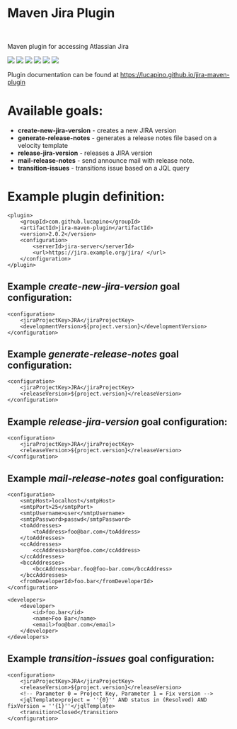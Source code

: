 <h1>Maven Jira Plugin</h1><br>

Maven plugin for accessing Atlassian Jira

[![][Build Status img]][Build Status]
[![][Coverage Status img]][Coverage Status]
[![][Dependency Status img]][Dependency Status]
[![][license img]][license]
[![][Maven Central img]][Maven Central]
[![][Javadocs img]][Javadocs]

Plugin documentation can be found at https://lucapino.github.io/jira-maven-plugin

Available goals:
================
* **create-new-jira-version** - creates a new JIRA version
* **generate-release-notes** - generates a release notes file based on a velocity template
* **release-jira-version** - releases a JIRA version
* **mail-release-notes** -  send announce mail with release note.
* **transition-issues** - transitions issue based on a JQL query 

Example plugin definition:
==========================
    <plugin>
        <groupId>com.github.lucapino</groupId>
        <artifactId>jira-maven-plugin</artifactId>
        <version>2.0.2</version>
        <configuration>
            <serverId>jira-server</serverId>
            <url>https://jira.example.org/jira/ </url>
        </configuration>
    </plugin>

Example _create-new-jira-version_ goal configuration:
-------------------------------------
    <configuration>
        <jiraProjectKey>JRA</jiraProjectKey>
        <developmentVersion>${project.version}</developmentVersion>
    </configuration>

Example _generate-release-notes_ goal configuration:
------------------------------------------
    <configuration>
        <jiraProjectKey>JRA</jiraProjectKey>
        <releaseVersion>${project.version}</releaseVersion>
    </configuration>

Example _release-jira-version_ goal configuration:
----------------------------------------
    <configuration>
        <jiraProjectKey>JRA</jiraProjectKey>
        <releaseVersion>${project.version}</releaseVersion>
    </configuration>

Example _mail-release-notes_ goal configuration:
----------------------------------------
    <configuration>
        <smtpHost>localhost</smtpHost>
        <smtpPort>25</smtpPort>
        <smtpUsername>user</smtpUsername>
        <smtpPassword>passwd</smtpPassword>
        <toAddresses>
            <toAddress>foo@bar.com</toAddress>
        </toAddresses>
        <ccAddresses>
            <ccAddress>bar@foo.com</ccAddress>
        </ccAddresses>
        <bccAddresses>
            <bccAddress>bar.foo@foo-bar.com</bccAddress>
        </bccAddresses>
        <fromDeveloperId>foo.bar</fromDeveloperId>
    </configuration>

    <developers>
        <developer>
            <id>foo.bar</id>
            <name>Foo Bar</name>
            <email>foo@bar.com</email>
        </developer>
    </developers>

Example _transition-issues_ goal configuration:
-------------------------------------------
    <configuration>
        <jiraProjectKey>JRA</jiraProjectKey>
        <releaseVersion>${project.version}</releaseVersion>
        <!-- Parameter 0 = Project Key, Parameter 1 = Fix version -->
        <jqlTemplate>project = ''{0}'' AND status in (Resolved) AND fixVersion = ''{1}''</jqlTemplate>
        <transition>Closed</transition>
    </configuration>

[Build Status]:https://travis-ci.org/lucapino/jira-maven-plugin
[Build Status img]:https://travis-ci.org/lucapino/jira-maven-plugin.svg?branch=master

[Coverage Status]:https://codecov.io/gh/lucapino/jira-maven-plugin
[Coverage Status img]:https://codecov.io/gh/lucapino/jira-maven-plugin/branch/master/graph/badge.svg

[Dependency Status]:https://www.versioneye.com/user/projects/59e0e6212de28c21ceb9707cc
[Dependency Status img]:https://www.versioneye.com/user/projects/59e0e6212de28c21ceb9707c/badge.svg?style=flat

[license]:LICENSE
[license img]:https://img.shields.io/badge/license-Apache%202-blue.svg

[Maven Central]:https://maven-badges.herokuapp.com/maven-central/com.github.lucapino/jira-maven-plugin
[Maven Central img]:https://maven-badges.herokuapp.com/maven-central/com.github.lucapino/jira-maven-plugin/badge.svg

[Javadocs]:http://www.javadoc.io/doc/com.github.lucapino/jira-maven-plugin
[Javadocs img]:http://javadoc.io/badge/com.github.lucapino/jira-maven-plugin.svg
